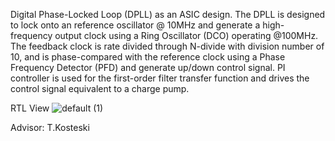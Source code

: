 Digital Phase-Locked Loop (DPLL) as an ASIC design. 
The DPLL is designed to lock onto an reference oscillator @ 10MHz and generate a high-frequency output clock using a Ring Oscillator (DCO) operating @100MHz.
The feedback clock is rate divided through N-divide with division number of 10, and is phase-compared with the reference clock using a Phase Frequency Detector (PFD) and generate up/down control signal.
PI controller is used for the first-order filter transfer function and drives the control signal equivalent to a charge pump.

RTL View
![default (1)](https://github.com/user-attachments/assets/788456bc-c500-4e06-a2b6-a815e76ecb4e)

Advisor: T.Kosteski
